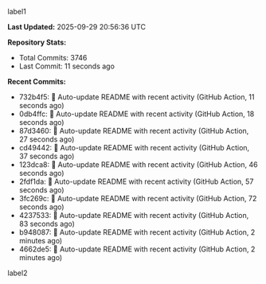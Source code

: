 
label1 
<!-- ACTIVITY_START -->
**Last Updated:** 2025-09-29 20:56:36 UTC

**Repository Stats:**
- Total Commits: 3746
- Last Commit: 11 seconds ago

**Recent Commits:**
- 732b4f5: 🤖 Auto-update README with recent activity (GitHub Action, 11 seconds ago)
- 0db4ffc: 🤖 Auto-update README with recent activity (GitHub Action, 18 seconds ago)
- 87d3460: 🤖 Auto-update README with recent activity (GitHub Action, 27 seconds ago)
- cd49442: 🤖 Auto-update README with recent activity (GitHub Action, 37 seconds ago)
- 123dca8: 🤖 Auto-update README with recent activity (GitHub Action, 46 seconds ago)
- 2fdf1da: 🤖 Auto-update README with recent activity (GitHub Action, 57 seconds ago)
- 3fc269c: 🤖 Auto-update README with recent activity (GitHub Action, 72 seconds ago)
- 4237533: 🤖 Auto-update README with recent activity (GitHub Action, 83 seconds ago)
- b948087: 🤖 Auto-update README with recent activity (GitHub Action, 2 minutes ago)
- 4662de5: 🤖 Auto-update README with recent activity (GitHub Action, 2 minutes ago)
<!-- ACTIVITY_END -->

label2
